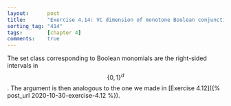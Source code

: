 ```yaml
---
layout:      post
title:       "Exercise 4.14: VC dimension of monotone Boolean conjunctions"
sorting_tag: "414"
tags:        [chapter 4]
comments:    true
---
```


The set class corresponding to Boolean monomials are the right-sided intervals
in $$\lbrace 0, 1 \rbrace^d$$. The argument is then analogous to the one we made
in [Exercise 4.12]({% post_url 2020-10-30-exercise-4.12 %}).
